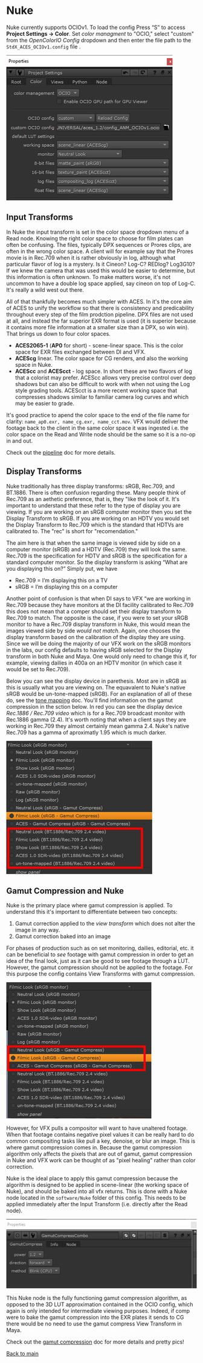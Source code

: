 # Nuke

Nuke currently supports OCIOv1. To load the config Press “S” to access **Project Settings → Color**. Set *color managment* to "OCIO," select "custom" from the *OpenColorIO Config* dropdown and then enter the file path to the  ````StdX_ACES_OCIOv1.config```` file . 

![nk](img/Nuke1.png)

## Input Transforms

In Nuke the input transform is set in the color space dropdown menu of a Read node. Knowing the right color space to choose for film plates can often be confusing. The files, typically DPX sequences or Prores clips, are often in the wrong color space. A client will for example say that the Prores movie is in Rec.709 when it is rather obviously in log, although what particular flavor of log is a mystery. Is it Cineon? Log-C? REDlog? Log3G10? If we knew the camera that was used this would be easier to determine, but this information is often unknown. To make matters worse, it's not uncommon to have a double log space applied, say cineon on top of Log-C. It's really a wild west out there. 

All of that thankfully becomes much simpler with ACES. In it's the core aim of ACES to unify the workflow so that there is consistency and predicability throughout every step of the film prodction pipeline. DPX files are not used at all, and instead the far superior EXR format is used (it is superior because it contains more file information at a smaller size than a DPX, so win win). That brings us down to four color spaces.

- **ACES2065-1** (**AP0** for short) - scene-linear space. This is the color space for EXR files exchanged between DI and VFX. 
- **ACEScg** linear. The color space for CG renders, and also the working space in Nuke.
- **ACEScc** and **ACEScct** - log space. In short these are two flavors of log that a colorist may prefer. ACEScc allows very precise control over deep shadows but can also be difficult to work with when not using the Log style grading tools. ACEScct is a more recent working space that compresses shadows similar to familiar camera log curves and which may be easier to grade. 

It's good practice to apend the color space to the end of the file name for clarity: ````name_ap0.exr, name_cg.exr, name_cct.mov````. VFX would deliver the footage back to the client in the same color space it was ingested i.e. the color space on the Read and Write node should be the same so it is a no-op in and out.

Check out the [pipeline](pipeline.md) doc for more details.

## Display Transforms

Nuke traditionally has three display transforms: sRGB, Rec.709, and BT.1886. There is often confusion regarding these. Many people think of Rec.709 as an aethetic preference, that is, they "like the look of it. It's important to understand that these refer to the type of display you are viewing. If you are working on an sRGB computer monitor then you set the  Display Transform to sRGB. If you are working on an HDTV you would set the Display Transform to Rec.709 which is the standard that HDTVs are calibrated to. The "rec" is short for "recomendation."

The aim here is that when the same image is viewed side by side on a computer monitor (sRGB) and a HDTV (Rec.709) they will look the same. Rec.709 is the specification for HDTV and sRGB is the specification for a standard computer monitor. So the display transform is asking “What are you displaying this on?” Simply put, we have

- Rec.709 = I’m displaying this on a TV
- sRGB = I’m displaying this on a computer

Another point of confusion is that when DI says to VFX “we are working in Rec.709 because they have monitors at the DI facility calibrated to Rec.709 this does not mean that a comper should set their display transform to Rec.709 to match. The opposite is the case, if you were to set your sRGB monitor to have a Rec.709 display transform in Nuke, this would mean the images viewed side by side *would not match*. Again, one chooses the display transform based on the calibration of the display they are using. Since we will be doing the majority of our VFX work on the sRGB monitors in the labs, our config defaults to having sRGB selected for the Display transform in both Nuke and Maya. One would only need to change this if, for example, viewing dailies in 400a on an HDTV monitor (in which case it would be set to Rec.709).

Below you can see the display device in parethesis. Most are in sRGB as this is usually what you are viewing on. The equavalent to Nuke's native sRGB would be un-tone-mapped (sRGB). For an explanation of all of these do, see the [tone mapping](tonemap.md) doc. You'll find information on the gamut compression in the sction below. In red you can see the display device *Rec.1886 / Rec.709 video* which is for a Rec.709 broadcast monitor with Rec.1886 gamma (2.4). It's worth noting that when a client says they are working in Rec.709 they almost certainly mean gamma 2.4. Nuke's native Rec.709 has a gamma of aproximatly 1.95 which is much darker.

![img](img/Nuke4.png)


## Gamut Compression and Nuke

Nuke is the primary place where gamut compression is applied. To understand this it's important to differentiate between two concepts:
 1. Gamut correction applied to the *view transform* which does not alter the image in any way.
 1. Gamut correction baked into an image

For phases of production such as on set monitoring, dailies, editorial, etc. it can be beneficial to *see* footage with gamut compression in order to get an idea of the final look, just as it can be good to see footage through a LUT. However, the gamut compression should not be applied to the footage. For this purpose the config contains View Transforms with gamut compression. 

![nk](img/Nuke2.png)

However, for VFX pulls a compositor will want to have unaltered footage. When that footage contains negative pixel values it can be really hard to do common compositing tasks like pull a key, denoise, or blur an image. This is where gamut compression comes in. Because the gamut compression algorithm only affects the pixels that are out of gamut, gamut compression in Nuke and VFX work can be thought of as "pixel healing" rather than color correction. 

Nuke is the ideal place to apply this gamut compression because the algorithm is designed to be applied in scene-linear (the working space of Nuke), and should be baked into all vfx returns. This is done with a Nuke node located in the ````software/Nuke```` folder of this config. This needs to be applied immediately after the Input Transform (i.e. directly after the Read node).

![nk](img/Nuke3.png)

This Nuke node is the fully functioning gamut compression algorithm, as opposed to the 3D LUT approximation contained in the OCIO config, which again is only intended for intermediate viewing purposes. Indeed, if comp were to bake the gamut compression into the EXR plates it sends to CG there would be no need to use the gamut compress View Transform in Maya.

Check out the [gamut compression](gamut.md) doc for more details and pretty pics!


[Back to main](../StdX_ACES)

